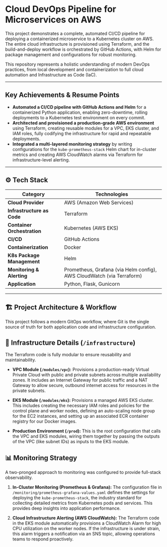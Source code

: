 # Cloud DevOps Pipeline for Microservices on AWS

This project demonstrates a complete, automated CI/CD pipeline for deploying a containerized microservice to a Kubernetes cluster on AWS. The entire cloud infrastructure is provisioned using Terraform, and the build-and-deploy workflow is orchestrated by GitHub Actions, with Helm for package management and configurations for robust monitoring.

This repository represents a holistic understanding of modern DevOps practices, from local development and containerization to full cloud automation and Infrastructure as Code (IaC).

---

## Key Achievements & Resume Points

* **Automated a CI/CD pipeline with GitHub Actions and Helm** for a containerized Python application, enabling zero-downtime, rolling deployments to a Kubernetes test environment on every commit.
* **Architected and provisioned a production-grade AWS environment** using Terraform, creating reusable modules for a VPC, EKS cluster, and IAM roles, fully codifying the infrastructure for rapid and repeatable deployments.
* **Integrated a multi-layered monitoring strategy** by writing configurations for the `kube-prometheus-stack` Helm chart for in-cluster metrics and creating AWS CloudWatch alarms via Terraform for infrastructure-level alerting.

---

## ⚙️ Tech Stack

| Category                  | Technologies                                                                 |
| ------------------------- | ---------------------------------------------------------------------------- |
| **Cloud Provider** | AWS (Amazon Web Services)                                                    |
| **Infrastructure as Code** | Terraform                                                                    |
| **Container Orchestration** | Kubernetes (AWS EKS)                                                         |
| **CI/CD** | GitHub Actions                                                               |
| **Containerization** | Docker                                                                       |
| **K8s Package Management**| Helm                                                                         |
| **Monitoring & Alerting** | Prometheus, Grafana (via Helm config), AWS CloudWatch (via Terraform)          |
| **Application** | Python, Flask, Gunicorn                                                      |

---

## 🏗️ Project Architecture & Workflow

This project follows a modern GitOps workflow, where Git is the single source of truth for both application code and infrastructure configuration.

## 🔩 Infrastructure Details (`/infrastructure`)

The Terraform code is fully modular to ensure reusability and maintainability.

* **VPC Module (`/modules/vpc`):** Provisions a production-ready Virtual Private Cloud with public and private subnets across multiple availability zones. It includes an Internet Gateway for public traffic and a NAT Gateway to allow secure, outbound internet access for resources in the private subnets.

* **EKS Module (`/modules/eks`):** Provisions a managed AWS EKS cluster. This includes creating the necessary IAM roles and policies for the control plane and worker nodes, defining an auto-scaling node group for the EC2 instances, and setting up an associated ECR container registry for our Docker images.

* **Production Environment (`/prod`):** This is the root configuration that calls the VPC and EKS modules, wiring them together by passing the outputs of the VPC (like subnet IDs) as inputs to the EKS module.

## 📊 Monitoring Strategy

A two-pronged approach to monitoring was configured to provide full-stack observability.

1.  **In-Cluster Monitoring (Prometheus & Grafana):** The configuration file in `/monitoring/prometheus-grafana-values.yaml` defines the settings for deploying the `kube-prometheus-stack`, the industry standard for collecting detailed metrics from Kubernetes pods and services. This provides deep insights into application performance.

2.  **Cloud Infrastructure Alerting (AWS CloudWatch):** The Terraform code in the EKS module automatically provisions a CloudWatch Alarm for high CPU utilization on the worker nodes. If the infrastructure is under strain, this alarm triggers a notification via an SNS topic, allowing operations teams to respond proactively.